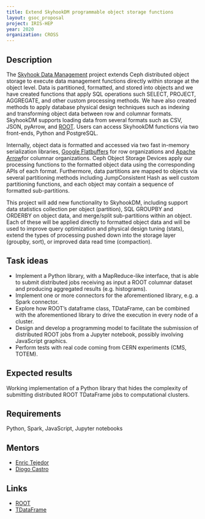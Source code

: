 ```yaml
---
title: Extend SkyhookDM programmable object storage functions
layout: gsoc_proposal
project: IRIS-HEP
year: 2020
organization: CROSS
---
```


## Description

The [Skyhook Data Management](http://www.skyhookdm.com) project extends Ceph distributed object storage to execute data management functions directly within storage at the object level.  Data is partitioned, formatted, and stored into objects and we have created functions that apply SQL operations such SELECT, PROJECT, AGGREGATE, and other custom processing methods.  We have also created methods to apply database physical design techniques such as indexing and transforming object data between row and columnar formats.  SkyhookDM supports loading data from several formats such as CSV, JSON, pyArrow, and [ROOT](https://root.cern/). Users can access SkyhookDM functions via two front-ends, Python and PostgreSQL.

Internally, object data is formatted and accessed via two fast in-memory serialization libraries, [Google Flatbuffers]() for row organizations and [Apache Arrow]()for columnar organizations. Ceph Object Storage Devices apply our processing functions to the formatted object data using the corresponding APIs of each format.  Furthermore, data partitions are mapped to objects via several partitioning methods including JumpConsistent Hash as well custom partitioning functions, and each object may contain a sequence of formatted sub-partitions.

This project will add new functionality to SkyhookDM, including support data statistics collection per object (partition), SQL GROUPBY and ORDERBY on object data, and merge/split sub-partitions within an object.  Each of these will be applied directly to formatted object data and will be used to improve query optimization and physical design tuning (stats), extend the types of processing pushed down into the storage layer (groupby, sort), or improved data read time (compaction).

## Task ideas
 * Implement a Python library, with a MapReduce-like interface, that is able to submit distributed jobs receiving as input a ROOT columnar dataset and producing aggregated results (e.g. histograms).
 * Implement one or more connectors for the aforementioned library, e.g. a Spark connector.
 * Explore how ROOT’s dataframe class, TDataFrame, can be combined with the aforementioned library to drive the execution in every node of a cluster.
 * Design and develop a programming model to facilitate the submission of distributed ROOT jobs from a Jupyter notebook, possibly involving JavaScript graphics.
 * Perform tests with real code coming from CERN experiments (CMS, TOTEM).

## Expected results
Working implementation of a Python library that hides the complexity of submitting distributed ROOT TDataFrame jobs to computational clusters.

## Requirements
Python, Spark, JavaScript, Jupyter notebooks

## Mentors
  * [Enric Tejedor](mailto:etejedor@cern.ch)
  * [Diogo Castro](mailto:diogo.castro@cern.ch)


## Links
  * [ROOT](https://root.cern/)
  * [TDataFrame](https://root.cern.ch/doc/master/classROOT_1_1RDataFrame.html)

